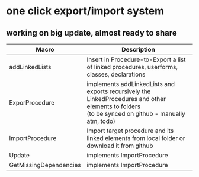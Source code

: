 # one click export/import system

## working on big update, almost ready to share



| Macro  | Description |
| ------------- | ------------- |
| addLinkedLists | Insert in Procedure-to-Export a list of linked procedures, userforms, classes, declarations |
| ExporProcedure  | implements addLinkedLists and exports recursively the LinkedProcedures and other elements to folders <br /> (to be synced on github - manually atm, todo)  |
| ImportProcedure  | Import target procedure and its linked elements from local folder or download it from github | 
| Update | implements ImportProcedure |
|GetMissingDependencies | implements ImportProcedure |
